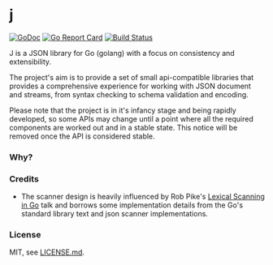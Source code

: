 # j 
[![GoDoc](https://godoc.org/github.com/omeid/j?status.svg)](https://godoc.org/github.com/omeid/j)
[![Go Report Card](https://goreportcard.com/badge/omeid/j)](https://goreportcard.com/report/omeid/j)
[![Build Status](https://travis-ci.org/omeid/j.svg?branch=master)](https://travis-ci.org/omeid/j)

J is a JSON library for Go (golang) with a focus on consistency and extensibility.

The project's aim is to provide a set of small api-compatible libraries that provides a comprehensive experience for working with JSON document and streams, from syntax checking to schema validation and encoding.

Please note that the project is in it's infancy stage and being rapidly developed, so some APIs may change until a point where all the required components are worked out and in a stable state. This notice will be removed once the API is considered stable.

### Why?



### Credits

- The scanner design is heavily influenced by Rob Pike's [Lexical Scanning in Go](https://talks.golang.org/2011/lex.slide) talk and borrows some implementation details from the Go's standard library text and json scanner implementations.



### License 
MIT, see [LICENSE.md](./LICENSE.md).

